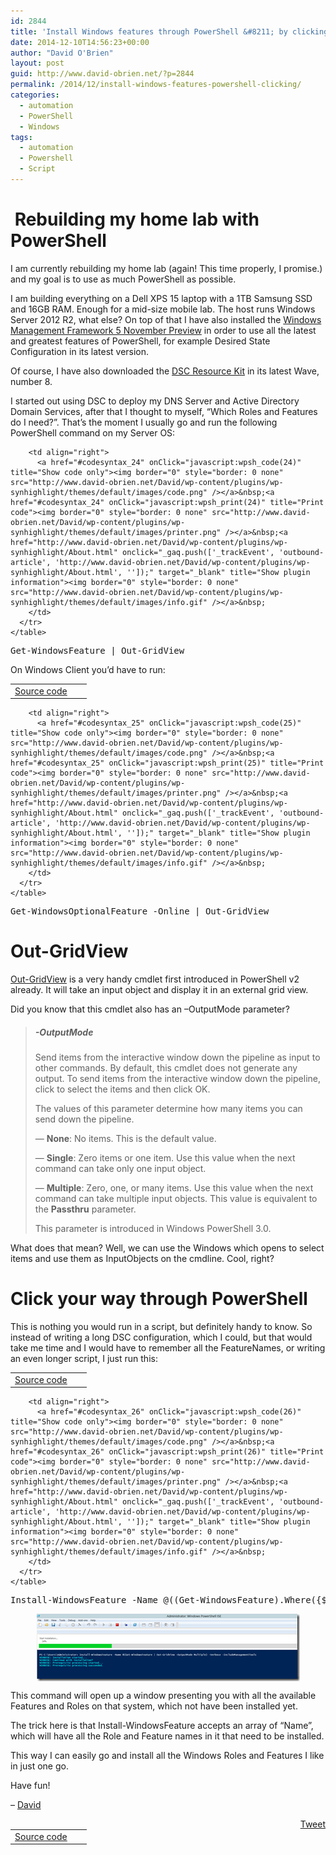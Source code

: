 ```yaml
---
id: 2844
title: 'Install Windows features through PowerShell &#8211; by clicking'
date: 2014-12-10T14:56:23+00:00
author: "David O'Brien"
layout: post
guid: http://www.david-obrien.net/?p=2844
permalink: /2014/12/install-windows-features-powershell-clicking/
categories:
  - automation
  - PowerShell
  - Windows
tags:
  - automation
  - Powershell
  - Script
---
```

#  Rebuilding my home lab with PowerShell

I am currently rebuilding my home lab (again! This time properly, I promise.) and my goal is to use as much PowerShell as possible.

I am building everything on a Dell XPS 15 laptop with a 1TB Samsung SSD and 16GB RAM. Enough for a mid-size mobile lab. The host runs Windows Server 2012 R2, what else? On top of that I have also installed the <a href="http://blogs.msdn.com/b/powershell/archive/2014/11/18/windows-management-framework-5-0-preview-november-2014-is-now-available.aspx" onclick="_gaq.push(['_trackEvent', 'outbound-article', 'http://blogs.msdn.com/b/powershell/archive/2014/11/18/windows-management-framework-5-0-preview-november-2014-is-now-available.aspx', 'Windows Management Framework 5 November Preview']);" target="_blank">Windows Management Framework 5 November Preview</a> in order to use all the latest and greatest features of PowerShell, for example Desired State Configuration in its latest version.

Of course, I have also downloaded the <a href="http://blogs.msdn.com/b/powershell/archive/2014/10/28/powershell-dsc-reskit-wave-8-now-with-100-resources.aspx" onclick="_gaq.push(['_trackEvent', 'outbound-article', 'http://blogs.msdn.com/b/powershell/archive/2014/10/28/powershell-dsc-reskit-wave-8-now-with-100-resources.aspx', 'DSC Resource Kit']);" target="_blank">DSC Resource Kit</a> in its latest Wave, number 8.

I started out using DSC to deploy my DNS Server and Active Directory Domain Services, after that I thought to myself, “Which Roles and Features do I need?”. That’s the moment I usually go and run the following PowerShell command on my Server OS:

<div id="wpshdo_24" class="wp-synhighlighter-outer">
  <div id="wpshdt_24" class="wp-synhighlighter-expanded">
    <table border="0" width="100%">
      <tr>
        <td align="left" width="80%">
          <a name="#codesyntax_24"></a><a id="wpshat_24" class="wp-synhighlighter-title" href="#codesyntax_24"  onClick="javascript:wpsh_toggleBlock(24)" title="Click to show/hide code block">Source code</a>
        </td>
        
        <td align="right">
          <a href="#codesyntax_24" onClick="javascript:wpsh_code(24)" title="Show code only"><img border="0" style="border: 0 none" src="http://www.david-obrien.net/David/wp-content/plugins/wp-synhighlight/themes/default/images/code.png" /></a>&nbsp;<a href="#codesyntax_24" onClick="javascript:wpsh_print(24)" title="Print code"><img border="0" style="border: 0 none" src="http://www.david-obrien.net/David/wp-content/plugins/wp-synhighlight/themes/default/images/printer.png" /></a>&nbsp;<a href="http://www.david-obrien.net/David/wp-content/plugins/wp-synhighlight/About.html" onclick="_gaq.push(['_trackEvent', 'outbound-article', 'http://www.david-obrien.net/David/wp-content/plugins/wp-synhighlight/About.html', '']);" target="_blank" title="Show plugin information"><img border="0" style="border: 0 none" src="http://www.david-obrien.net/David/wp-content/plugins/wp-synhighlight/themes/default/images/info.gif" /></a>&nbsp;
        </td>
      </tr>
    </table>
  </div>
  
  <div id="wpshdi_24" class="wp-synhighlighter-inner" style="display: block;">
    <pre class="powershell" style="font-family:monospace;">Get<span class="sy0">-</span>WindowsFeature <span class="sy0">|</span> Out<span class="sy0">-</span>GridView</pre>
  </div>
</div>

On Windows Client you’d have to run:

<div id="wpshdo_25" class="wp-synhighlighter-outer">
  <div id="wpshdt_25" class="wp-synhighlighter-expanded">
    <table border="0" width="100%">
      <tr>
        <td align="left" width="80%">
          <a name="#codesyntax_25"></a><a id="wpshat_25" class="wp-synhighlighter-title" href="#codesyntax_25"  onClick="javascript:wpsh_toggleBlock(25)" title="Click to show/hide code block">Source code</a>
        </td>
        
        <td align="right">
          <a href="#codesyntax_25" onClick="javascript:wpsh_code(25)" title="Show code only"><img border="0" style="border: 0 none" src="http://www.david-obrien.net/David/wp-content/plugins/wp-synhighlight/themes/default/images/code.png" /></a>&nbsp;<a href="#codesyntax_25" onClick="javascript:wpsh_print(25)" title="Print code"><img border="0" style="border: 0 none" src="http://www.david-obrien.net/David/wp-content/plugins/wp-synhighlight/themes/default/images/printer.png" /></a>&nbsp;<a href="http://www.david-obrien.net/David/wp-content/plugins/wp-synhighlight/About.html" onclick="_gaq.push(['_trackEvent', 'outbound-article', 'http://www.david-obrien.net/David/wp-content/plugins/wp-synhighlight/About.html', '']);" target="_blank" title="Show plugin information"><img border="0" style="border: 0 none" src="http://www.david-obrien.net/David/wp-content/plugins/wp-synhighlight/themes/default/images/info.gif" /></a>&nbsp;
        </td>
      </tr>
    </table>
  </div>
  
  <div id="wpshdi_25" class="wp-synhighlighter-inner" style="display: block;">
    <pre class="powershell" style="font-family:monospace;">Get<span class="sy0">-</span>WindowsOptionalFeature <span class="sy0">-</span>Online <span class="sy0">|</span> Out<span class="sy0">-</span>GridView</pre>
  </div>
</div>

# Out-GridView

<a href="http://technet.microsoft.com/en-us/library/hh849920.aspx" onclick="_gaq.push(['_trackEvent', 'outbound-article', 'http://technet.microsoft.com/en-us/library/hh849920.aspx', 'Out-GridView']);" target="_blank">Out-GridView</a> is a very handy cmdlet first introduced in PowerShell v2 already. It will take an input object and display it in an external grid view.

Did you know that this cmdlet also has an –OutputMode parameter?

> ##### -OutputMode<OutputModeOption>
> 
> Send items from the interactive window down the pipeline as input to other commands. By default, this cmdlet does not generate any output. To send items from the interactive window down the pipeline, click to select the items and then click OK.
> 
> The values of this parameter determine how many items you can send down the pipeline.
> 
> &#8212; **None**: No items. This is the default value.
> 
> &#8212; **Single**: Zero items or one item. Use this value when the next command can take only one input object.
> 
> &#8212; **Multiple**: Zero, one, or many items. Use this value when the next command can take multiple input objects. This value is equivalent to the **Passthru** parameter.
> 
> This parameter is introduced in Windows PowerShell 3.0.

What does that mean? Well, we can use the Windows which opens to select items and use them as InputObjects on the cmdline. Cool, right?

# Click your way through PowerShell

This is nothing you would run in a script, but definitely handy to know. So instead of writing a long DSC configuration, which I could, but that would take me time and I would have to remember all the FeatureNames, or writing an even longer script, I just run this:

<div id="wpshdo_26" class="wp-synhighlighter-outer">
  <div id="wpshdt_26" class="wp-synhighlighter-expanded">
    <table border="0" width="100%">
      <tr>
        <td align="left" width="80%">
          <a name="#codesyntax_26"></a><a id="wpshat_26" class="wp-synhighlighter-title" href="#codesyntax_26"  onClick="javascript:wpsh_toggleBlock(26)" title="Click to show/hide code block">Source code</a>
        </td>
        
        <td align="right">
          <a href="#codesyntax_26" onClick="javascript:wpsh_code(26)" title="Show code only"><img border="0" style="border: 0 none" src="http://www.david-obrien.net/David/wp-content/plugins/wp-synhighlight/themes/default/images/code.png" /></a>&nbsp;<a href="#codesyntax_26" onClick="javascript:wpsh_print(26)" title="Print code"><img border="0" style="border: 0 none" src="http://www.david-obrien.net/David/wp-content/plugins/wp-synhighlight/themes/default/images/printer.png" /></a>&nbsp;<a href="http://www.david-obrien.net/David/wp-content/plugins/wp-synhighlight/About.html" onclick="_gaq.push(['_trackEvent', 'outbound-article', 'http://www.david-obrien.net/David/wp-content/plugins/wp-synhighlight/About.html', '']);" target="_blank" title="Show plugin information"><img border="0" style="border: 0 none" src="http://www.david-obrien.net/David/wp-content/plugins/wp-synhighlight/themes/default/images/info.gif" /></a>&nbsp;
        </td>
      </tr>
    </table>
  </div>
  
  <div id="wpshdi_26" class="wp-synhighlighter-inner" style="display: block;">
    <pre class="powershell" style="font-family:monospace;">Install<span class="sy0">-</span>WindowsFeature <span class="kw5">-Name</span> <span class="sy0">@</span><span class="br0">&#40;</span><span class="br0">&#40;</span>Get<span class="sy0">-</span>WindowsFeature<span class="br0">&#41;</span>.<span class="kw3">Where</span><span class="br0">&#40;</span><span class="br0">&#123;</span><span class="re0">$PSItem</span>.InstallState –ne ‘Installed’<span class="br0">&#125;</span><span class="br0">&#41;</span> <span class="sy0">|</span> Out<span class="sy0">-</span>GridView <span class="sy0">-</span>OutputMode Multiple<span class="br0">&#41;</span> <span class="sy0">-</span>IncludeManagementTools –Verbose</pre>
  </div>
</div>

<a href="/media/2014/12/PS.png" onclick="_gaq.push(['_trackEvent', 'outbound-article', '/media/2014/12/PS.png', '']);" ><img style="background-image: none; float: none; padding-top: 0px; padding-left: 0px; margin-left: auto; display: block; padding-right: 0px; margin-right: auto; border: 0px;" title="PS" src="/media/2014/12/PS_thumb.png" alt="PS" width="421" height="108" border="0" /></a>

This command will open up a window presenting you with all the available Features and Roles on that system, which not have been installed yet.

The trick here is that Install-WindowsFeature accepts an array of “Name”, which will have all the Role and Feature names in it that need to be installed.

This way I can easily go and install all the Windows Roles and Features I like in just one go.

Have fun!

&#8211; <a href="http://www.twitter.com/david_obrien" onclick="_gaq.push(['_trackEvent', 'outbound-article', 'http://www.twitter.com/david_obrien', 'David']);" target="_blank">David</a> 

<div style="float: right; margin-left: 10px;">
  <a href="https://twitter.com/share" onclick="_gaq.push(['_trackEvent', 'outbound-article', 'https://twitter.com/share', 'Tweet']);" class="twitter-share-button" data-hashtags="automation,Powershell,Script" data-count="vertical" data-url="http://www.david-obrien.net/2014/12/install-windows-features-powershell-clicking/">Tweet</a>
</div>
